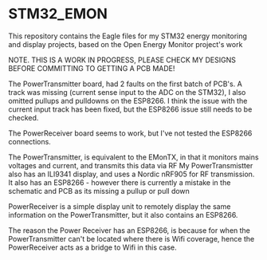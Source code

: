 # STM32_EMON

This repository contains the Eagle files for my STM32 energy monitoring and display projects,  based on the Open Energy Monitor project's work

NOTE. THIS IS A WORK IN PROGRESS, PLEASE CHECK MY DESIGNS BEFORE COMMITTING TO GETTING A PCB MADE!

The PowerTransmitter board, had 2 faults on the first batch of PCB's. A track was missing (current sense input to the ADC on the STM32),
I also omitted pullups and pulldowns on the ESP8266.
I think the issue with the current input track has been fixed, but the ESP8266 issue still needs to be checked.
 
The PowerReceiver board seems to work, but I've not tested the ESP8266 connections.

 

The PowerTransmitter, is equivalent to the EMonTX, in that it monitors mains voltages and current, and transmits this data via RF
My PowerTransmistter also has an ILI9341 display, and uses a Nordic nRF905 for RF transmission. 
It also has an ESP8266 - however there is currently a mistake in the schematic and PCB as its missing a pullup or pull down

PowerReceiver is a simple display unit to remotely display the same information on the PowerTransmitter, but it also contains an ESP8266.

The reason the Power Receiver has an ESP8266, is because for when the PowerTransmitter can't be located where there is Wifi coverage, hence the PowerReceiver acts as a bridge to Wifi in this case.
